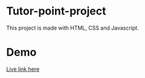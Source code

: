 # Tutor-point-project
This project is made with HTML, CSS and Javascript.

# Demo
<a href="https://harshtopg.github.io/Tutor-point-project/">Live link here</a>
